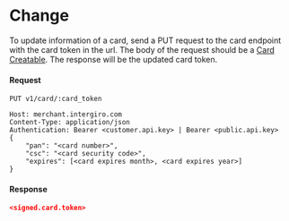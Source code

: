 # Change

To update information of a card, send a PUT request to the card endpoint with the card token in the url. The body of the request should be a [Card Creatable](../../integrate/acquiring/reference.html#creatable-5). The response will be the updated card token.

#### Request
``` {1}
PUT v1/card/:card_token

Host: merchant.intergiro.com
Content-Type: application/json
Authentication: Bearer <customer.api.key> | Bearer <public.api.key>
{
	"pan": "<card number>",
	"csc": "<card security code>",
	"expires": [<card expires month>, <card expires year>]
}
```

#### Response
```json
<signed.card.token>
```
